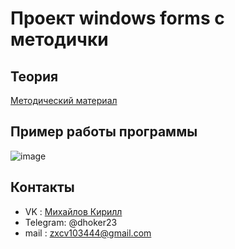 # Проект windows forms с методички

## Теория
[Методический материал](https://www.ncfu.ru/export/uploads/imported-from-dle/op/doclinks2017/23_Metod_PnaYVUKPLR_11.03.02.pdf)
## Пример работы программы
![image](https://github.com/dhoker23/WindowsForms/assets/44202889/9e6359bb-71e2-4d12-b169-8bb343eaa9c3)
## Контакты
- VK : [Михайлов Кирилл](kirill.mixailov)
- Telegram: @dhoker23
- mail : zxcv103444@gmail.com
